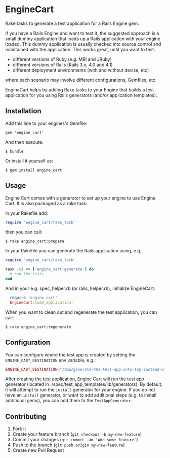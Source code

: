 # EngineCart

Rake tasks to generate a test application for a Rails Engine gem.

If you have a Rails Engine and want to test it, the suggested approach is a small dummy application that loads up a Rails application with your engine loaded. This dummy application is usually checked into source control and maintained with the application. This works great, until you want to test:

 - different versions of Ruby (e.g. MRI and JRuby)
 - different versions of Rails (Rails 3.x, 4.0 and 4.1)
 - different deployment environments (with and without devise, etc)

where each scenario may involve different configurations, Gemfiles, etc.

EngineCart helps by adding Rake tasks to your Engine that builds a test application for you using Rails generators (and/or application templates).

## Installation

Add this line to your engines's Gemfile:

    gem 'engine_cart'

And then execute:

    $ bundle

Or install it yourself as:

    $ gem install engine_cart

## Usage

Engine Cart comes with a generator to set up your engine to use Engine Cart. It is also packaged as a rake task:

In your Rakefile add:

```ruby
require 'engine_cart/rake_task'
```

then you can call:

```
$ rake engine_cart:prepare
```

In your Rakefile you can generate the Rails application using, e.g.:

```ruby
require 'engine_cart/rake_task'

task :ci => ['engine_cart:generate'] do
  # run the tests
end
```

And in your e.g. spec\_helper.rb (or rails\_helper.rb), initialize EngineCart:

```ruby
  require 'engine_cart'
  EngineCart.load_application!
```

When you want to clean out and regenerate the test application, you can call:

```
$ rake engine_cart:regenerate
```

## Configuration

You can configure where the test app is created by setting the `ENGINE_CART_DESTINATION` env variable, e.g.:

```ruby
ENGINE_CART_DESTINATION="/tmp/generate-the-test-app-into-tmp-instead-of-your-app" rake ci
```

After creating the test application, Engine Cart will run the test app generator (located in ./spec/test_app_templates/lib/generators). By default, it will attempt to run the `install` generator for your engine. If you do not have an `install` generator, or want to add additional steps (e.g. to install additional gems), you can add them to the `TestAppGenerator`.

## Contributing

1. Fork it
2. Create your feature branch (`git checkout -b my-new-feature`)
3. Commit your changes (`git commit -am 'Add some feature'`)
4. Push to the branch (`git push origin my-new-feature`)
5. Create new Pull Request
